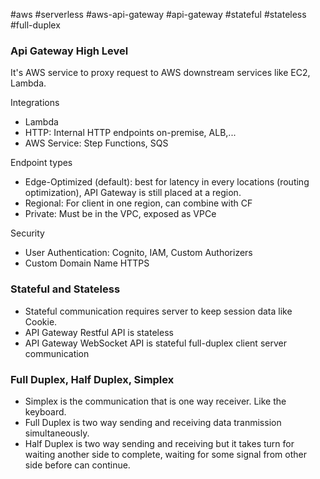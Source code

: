 #aws #serverless #aws-api-gateway #api-gateway #stateful #stateless #full-duplex


### Api Gateway High Level
It's AWS service to proxy request to AWS downstream services like EC2, Lambda.

Integrations
- Lambda
- HTTP: Internal HTTP endpoints on-premise, ALB,...
- AWS Service: Step Functions, SQS

Endpoint types
- Edge-Optimized (default): best for latency in every locations (routing optimization), API Gateway is still placed at a region.
- Regional: For client in one region, can combine with CF
- Private: Must be in the VPC, exposed as VPCe

Security 
- User Authentication: Cognito, IAM, Custom Authorizers
- Custom Domain Name HTTPS


### Stateful and Stateless
- Stateful communication requires server to keep session data like Cookie. 
- API Gateway Restful API is stateless
- API Gateway WebSocket API is stateful full-duplex client server communication

### Full Duplex, Half Duplex, Simplex
- Simplex is the communication that is one way receiver. Like the keyboard.
- Full Duplex is two way sending and receiving data tranmission simultaneously.
- Half Duplex is two way sending and receiving but it takes turn for waiting another side to complete, waiting for some signal from other side before can continue. 